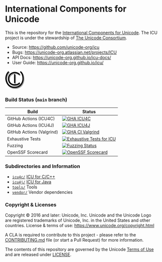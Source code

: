 #  International Components for Unicode

This is the repository for the [International Components for Unicode](https://icu.unicode.org/).
The ICU project is under the stewardship of [The Unicode Consortium](https://www.unicode.org).

- Source: https://github.com/unicode-org/icu
- Bugs: https://unicode-org.atlassian.net/projects/ICU
- API Docs: https://unicode-org.github.io/icu-docs/
- User Guide: https://unicode-org.github.io/icu/

![ICU Logo](./tools/images/iculogo_64.png)

### Build Status (`main` branch)

Build | Status
------|-------
GitHub Actions (ICU4C) | [![GHA ICU4C](https://github.com/unicode-org/icu/workflows/GHA%20ICU4C/badge.svg)](https://github.com/unicode-org/icu/actions?query=workflow%3A%22GHA+ICU4C%22+branch%3Amain)
GitHub Actions (ICU4J) | [![GHA ICU4J](https://github.com/unicode-org/icu/workflows/GHA%20ICU4J/badge.svg)](https://github.com/unicode-org/icu/actions?query=workflow%3A%22GHA+ICU4J%22+branch%3Amain)
GitHub Actions (Valgrind) | [![GHA CI Valgrind](https://github.com/unicode-org/icu/workflows/GHA%20CI%20Valgrind/badge.svg)](https://github.com/unicode-org/icu/actions/workflows/icu_valgrind.yml?query=workflow%3A%22GHA+CI%22+branch%3Amain)
Exhaustive Tests | [![Exhaustive Tests for ICU](https://github.com/unicode-org/icu/actions/workflows/icu_exhaustive_tests.yml/badge.svg?branch=main)](https://github.com/unicode-org/icu/actions/workflows/icu_exhaustive_tests.yml?query=branch%3Amain)
Fuzzing | [![Fuzzing Status](https://oss-fuzz-build-logs.storage.googleapis.com/badges/icu.svg)](https://issues.oss-fuzz.com/issues?q=status:open%20componentid:1638179%20%22icu:%22)
OpenSSF Scorecard | [![OpenSSF Scorecard](https://api.securityscorecards.dev/projects/github.com/unicode-org/icu/badge)](https://securityscorecards.dev/viewer/?uri=github.com/unicode-org/icu)



### Subdirectories and Information

- [`icu4c/`](./icu4c/) [ICU for C/C++](./icu4c/readme.html)
- [`icu4j/`](./icu4j/) [ICU for Java](./icu4j/readme.html)
- [`tools/`](./tools/) Tools
- [`vendor/`](./vendor/) Vendor dependencies

### Copyright & Licenses

Copyright © 2016 and later: Unicode, Inc. Unicode and the Unicode Logo are registered trademarks of Unicode, Inc. in the United States and other countries.
License & terms of use: https://www.unicode.org/copyright.html

A CLA is required to contribute to this project - please refer to the [CONTRIBUTING.md](./CONTRIBUTING.md) file (or start a Pull Request) for more information.

The contents of this repository are governed by the Unicode [Terms of Use](https://www.unicode.org/copyright.html) and are released under [LICENSE](./LICENSE).
